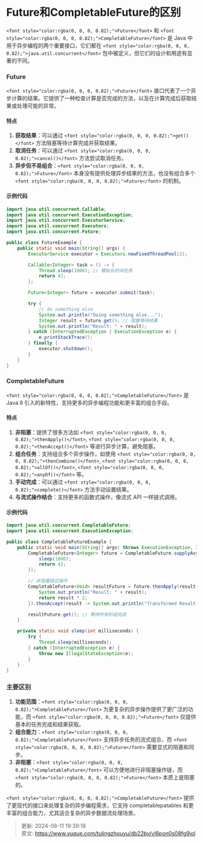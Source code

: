 # Future和CompletableFuture的区别

`<font style="color:rgba(0, 0, 0, 0.82);">Future</font>`<font style="color:rgba(0, 0, 0, 0.82);"> 和 </font>`<font style="color:rgba(0, 0, 0, 0.82);">CompletableFuture</font>`<font style="color:rgba(0, 0, 0, 0.82);"> 是 Java 中用于异步编程的两个重要接口，它们都在 </font>`<font style="color:rgba(0, 0, 0, 0.82);">java.util.concurrent</font>`<font style="color:rgba(0, 0, 0, 0.82);"> 包中被定义，但它们的设计和用途有显著的不同。</font>

### <font style="color:rgba(0, 0, 0, 0.82);">Future</font>
`<font style="color:rgba(0, 0, 0, 0.82);">Future</font>`<font style="color:rgba(0, 0, 0, 0.82);"> </font><font style="color:rgba(0, 0, 0, 0.82);">接口代表了一个异步计算的结果。它提供了一种检查计算是否完成的方法，以及在计算完成后获取结果或处理可能的异常。</font>

#### <font style="color:rgba(0, 0, 0, 0.82);">特点</font>
1. **<font style="color:rgba(0, 0, 0, 0.82);">获取结果</font>**<font style="color:rgba(0, 0, 0, 0.82);">：可以通过</font><font style="color:rgba(0, 0, 0, 0.82);"> </font>`<font style="color:rgba(0, 0, 0, 0.82);">get()</font>`<font style="color:rgba(0, 0, 0, 0.82);"> </font><font style="color:rgba(0, 0, 0, 0.82);">方法阻塞等待计算完成并获取结果。</font>
2. **<font style="color:rgba(0, 0, 0, 0.82);">取消任务</font>**<font style="color:rgba(0, 0, 0, 0.82);">：可以通过</font><font style="color:rgba(0, 0, 0, 0.82);"> </font>`<font style="color:rgba(0, 0, 0, 0.82);">cancel()</font>`<font style="color:rgba(0, 0, 0, 0.82);"> </font><font style="color:rgba(0, 0, 0, 0.82);">方法尝试取消任务。</font>
3. **<font style="color:rgba(0, 0, 0, 0.82);">异步但不易组合</font>**<font style="color:rgba(0, 0, 0, 0.82);">：</font>`<font style="color:rgba(0, 0, 0, 0.82);">Future</font>`<font style="color:rgba(0, 0, 0, 0.82);"> </font><font style="color:rgba(0, 0, 0, 0.82);">本身没有提供处理异步结果的方法，也没有组合多个</font><font style="color:rgba(0, 0, 0, 0.82);"> </font>`<font style="color:rgba(0, 0, 0, 0.82);">Future</font>`<font style="color:rgba(0, 0, 0, 0.82);"> </font><font style="color:rgba(0, 0, 0, 0.82);">的机制。</font>

#### <font style="color:rgba(0, 0, 0, 0.82);">示例代码</font>
```java
import java.util.concurrent.Callable;  
import java.util.concurrent.ExecutionException;  
import java.util.concurrent.ExecutorService;  
import java.util.concurrent.Executors;  
import java.util.concurrent.Future;  

public class FutureExample {  
    public static void main(String[] args) {  
        ExecutorService executor = Executors.newFixedThreadPool(2);  

        Callable<Integer> task = () -> {  
            Thread.sleep(1000); // 模拟长时间任务  
            return 42;  
        };  

        Future<Integer> future = executor.submit(task);  

        try {  
            // do something else  
            System.out.println("Doing something else...");  
            Integer result = future.get(); // 阻塞等待结果  
            System.out.println("Result: " + result);  
        } catch (InterruptedException | ExecutionException e) {  
            e.printStackTrace();  
        } finally {  
            executor.shutdown();  
        }  
    }  
}
```

### <font style="color:rgba(0, 0, 0, 0.82);">CompletableFuture</font>
`<font style="color:rgba(0, 0, 0, 0.82);">CompletableFuture</font>`<font style="color:rgba(0, 0, 0, 0.82);"> </font><font style="color:rgba(0, 0, 0, 0.82);">是 Java 8 引入的新特性，支持更多的异步编程功能和更丰富的组合手段。</font>

#### <font style="color:rgba(0, 0, 0, 0.82);">特点</font>
1. **<font style="color:rgba(0, 0, 0, 0.82);">非阻塞</font>**<font style="color:rgba(0, 0, 0, 0.82);">：提供了很多方法如</font><font style="color:rgba(0, 0, 0, 0.82);"> </font>`<font style="color:rgba(0, 0, 0, 0.82);">thenApply()</font>`<font style="color:rgba(0, 0, 0, 0.82);">,</font><font style="color:rgba(0, 0, 0, 0.82);"> </font>`<font style="color:rgba(0, 0, 0, 0.82);">thenAccept()</font>`<font style="color:rgba(0, 0, 0, 0.82);"> </font><font style="color:rgba(0, 0, 0, 0.82);">等进行异步计算，避免阻塞。</font>
2. **<font style="color:rgba(0, 0, 0, 0.82);">组合任务</font>**<font style="color:rgba(0, 0, 0, 0.82);">：支持组合多个异步操作，如使用</font><font style="color:rgba(0, 0, 0, 0.82);"> </font>`<font style="color:rgba(0, 0, 0, 0.82);">thenCombine()</font>`<font style="color:rgba(0, 0, 0, 0.82);">,</font><font style="color:rgba(0, 0, 0, 0.82);"> </font>`<font style="color:rgba(0, 0, 0, 0.82);">allOf()</font>`<font style="color:rgba(0, 0, 0, 0.82);">,</font><font style="color:rgba(0, 0, 0, 0.82);"> </font>`<font style="color:rgba(0, 0, 0, 0.82);">anyOf()</font>`<font style="color:rgba(0, 0, 0, 0.82);"> </font><font style="color:rgba(0, 0, 0, 0.82);">等。</font>
3. **<font style="color:rgba(0, 0, 0, 0.82);">手动完成</font>**<font style="color:rgba(0, 0, 0, 0.82);">：可以通过</font><font style="color:rgba(0, 0, 0, 0.82);"> </font>`<font style="color:rgba(0, 0, 0, 0.82);">complete()</font>`<font style="color:rgba(0, 0, 0, 0.82);"> </font><font style="color:rgba(0, 0, 0, 0.82);">方法手动设置结果。</font>
4. **<font style="color:rgba(0, 0, 0, 0.82);">与流式操作结合</font>**<font style="color:rgba(0, 0, 0, 0.82);">：支持更多的函数式操作，像流式 API 一样链式调用。</font>

#### <font style="color:rgba(0, 0, 0, 0.82);">示例代码</font>
```java
import java.util.concurrent.CompletableFuture;  
import java.util.concurrent.ExecutionException;  

public class CompletableFutureExample {  
    public static void main(String[] args) throws ExecutionException, InterruptedException {  
        CompletableFuture<Integer> future = CompletableFuture.supplyAsync(() -> {  
            sleep(1000);  
            return 42;  
        });  

        // 非阻塞链式操作  
        CompletableFuture<Void> resultFuture = future.thenApply(result -> {  
            System.out.println("Result: " + result);  
            return result * 2;  
        }).thenAccept(result -> System.out.println("Transformed Result: " + result));  

        resultFuture.get(); // 等待所有阶段完成  
    }  

    private static void sleep(int milliseconds) {  
        try {  
            Thread.sleep(milliseconds);  
        } catch (InterruptedException e) {  
            throw new IllegalStateException(e);  
        }  
    }  
}
```

### <font style="color:rgba(0, 0, 0, 0.82);">主要区别</font>
1. **<font style="color:rgba(0, 0, 0, 0.82);">功能范围</font>**<font style="color:rgba(0, 0, 0, 0.82);">：</font>`<font style="color:rgba(0, 0, 0, 0.82);">CompletableFuture</font>`<font style="color:rgba(0, 0, 0, 0.82);"> </font><font style="color:rgba(0, 0, 0, 0.82);">为更复杂的异步操作提供了更广泛的功能，而</font><font style="color:rgba(0, 0, 0, 0.82);"> </font>`<font style="color:rgba(0, 0, 0, 0.82);">Future</font>`<font style="color:rgba(0, 0, 0, 0.82);"> </font><font style="color:rgba(0, 0, 0, 0.82);">仅提供基本的任务完成和结果获取。</font>
2. **<font style="color:rgba(0, 0, 0, 0.82);">组合能力</font>**<font style="color:rgba(0, 0, 0, 0.82);">：</font>`<font style="color:rgba(0, 0, 0, 0.82);">CompletableFuture</font>`<font style="color:rgba(0, 0, 0, 0.82);"> </font><font style="color:rgba(0, 0, 0, 0.82);">支持异步任务的流式组合，而</font><font style="color:rgba(0, 0, 0, 0.82);"> </font>`<font style="color:rgba(0, 0, 0, 0.82);">Future</font>`<font style="color:rgba(0, 0, 0, 0.82);"> </font><font style="color:rgba(0, 0, 0, 0.82);">需要显式的阻塞和同步。</font>
3. **<font style="color:rgba(0, 0, 0, 0.82);">非阻塞</font>**<font style="color:rgba(0, 0, 0, 0.82);">：</font>`<font style="color:rgba(0, 0, 0, 0.82);">CompletableFuture</font>`<font style="color:rgba(0, 0, 0, 0.82);"> </font><font style="color:rgba(0, 0, 0, 0.82);">可以方便地进行非阻塞操作链，而</font><font style="color:rgba(0, 0, 0, 0.82);"> </font>`<font style="color:rgba(0, 0, 0, 0.82);">Future</font>`<font style="color:rgba(0, 0, 0, 0.82);"> </font><font style="color:rgba(0, 0, 0, 0.82);">本质上是阻塞的。</font>

`<font style="color:rgba(0, 0, 0, 0.82);">CompletableFuture</font>`<font style="color:rgba(0, 0, 0, 0.82);"> 提供了更现代的接口来处理复杂的异步编程需求，它支持 completablepatables 和更丰富的组合能力，尤其适合复杂的异步数据流处理场景。</font>



> 更新: 2024-08-11 19:39:18  
> 原文: <https://www.yuque.com/tulingzhouyu/db22bv/vl6pon0s08fg9iol>